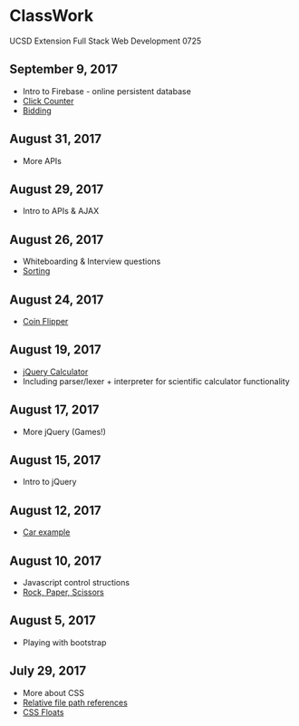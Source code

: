 # ClassWork

UCSD Extension Full Stack Web Development 0725

## September 9, 2017

- Intro to Firebase - online persistent database
- [Click Counter](https://quells.github.io/ClassWork/2017-09-09/firebase.html)
- [Bidding](https://quells.github.io/ClassWork/2017-09-09/codersbay.html)

## August 31, 2017

- More APIs

## August 29, 2017

- Intro to APIs & AJAX

## August 26, 2017

- Whiteboarding & Interview questions
- [Sorting](https://quells.github.io/ClassWork/2017-08-26/filenames.html)

## August 24, 2017

- [Coin Flipper](https://quells.github.io/ClassWork/2017-08-24/CoinFlip/index.html)

## August 19, 2017

- [jQuery Calculator](https://quells.github.io/ClassWork/2017-08-19/calculator.html)
- Including parser/lexer + interpreter for scientific calculator functionality

## August 17, 2017

- More jQuery (Games!)

## August 15, 2017

- Intro to jQuery

## August 12, 2017

- [Car example](https://quells.github.io/ClassWork/2017-08-12/car.html)

## August 10, 2017

- Javascript control structions
- [Rock, Paper, Scissors](https://quells.github.io/ClassWork/2017-08-10/RPS/)

## August 5, 2017

- Playing with bootstrap

## July 29, 2017

- More about CSS
- [Relative file path references](https://github.com/quells/ClassWork/tree/master/2017-07-29/Activity%2001)
- [CSS Floats](https://github.com/quells/ClassWork/tree/master/2017-07-29/Activity%2002)
